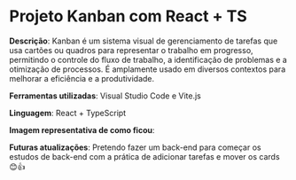 # Projeto Kanban com React + TS 

**Descrição**: Kanban é um sistema visual de gerenciamento de tarefas que usa cartões ou quadros para representar o trabalho em progresso, permitindo o controle do fluxo de trabalho, a identificação de problemas e a otimização de processos. É amplamente usado em diversos contextos para melhorar a eficiência e a produtividade.

**Ferramentas utilizadas**: Visual Studio Code e Vite.js

**Linguagem**: React + TypeScript

**Imagem representativa de como ficou**:



**Futuras atualizações**: Pretendo fazer um back-end para começar os
estudos de back-end com a prática de adicionar tarefas e mover os cards 😊👍
